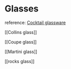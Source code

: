 # Glasses
reference: [Cocktail glassware](https://www.diffordsguide.com/g/1150/how-to-make-cocktails/cocktail-glassware)

[[Collins glass]]

[[Coupe glass]]

[[Martini glass]]

[[rocks glass]]